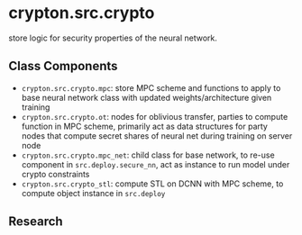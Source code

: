 # crypton.src.crypto
store logic for security properties of the neural network. 

## Class Components
- `crypton.src.crypto.mpc`: store MPC scheme and functions to apply to base neural network class with updated weights/architecture given training
- `crypton.src.crypto.ot`: nodes for oblivious transfer, parties to compute function in MPC scheme, primarily act as data structures for party nodes that compute secret shares of neural net during training on server node
- `crypton.src.crypto.mpc_net`: child class for base network, to re-use component in `src.deploy.secure_nn`, act as instance to run model under crypto constraints
- `crypton.src.crypto_stl`: compute STL on DCNN with MPC scheme, to compute object instance in `src.deploy`


## Research

